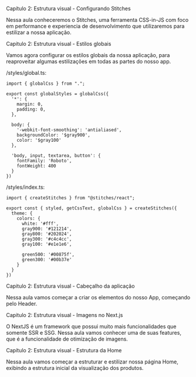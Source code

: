 Capítulo 2: Estrutura visual - Configurando Stitches

Nessa aula conheceremos o Stitches, uma ferramenta CSS-in-JS com foco em performance e experiencia de desenvolvimento que utilizaremos para estilizar a nossa aplicação.

Capitulo 2: Estrutura visual - Estilos globais

Vamos agora configurar os estilos globais da nossa aplicação, para reaproveitar algumas estilizações em todas as partes do nosso app.

/styles/global.ts:

```
import { globalCss } from ".";

export const globalStyles = globalCss({
  '*': {
    margin: 0,
    padding: 0,
  },

  body: {
    '-webkit-font-smoothing': 'antialiased',
    backgroundColor: '$gray900',
    color: '$gray100'
  },

  'body, input, textarea, button': {
    fontFamily: 'Roboto',
    fontWeight: 400
  }
})
```

/styles/index.ts:

```
import { createStitches } from "@stitches/react";

export const { styled, getCssText, globalCss } = createStitches({
  theme: {
    colors: {
      white: '#fff',
      gray900: '#121214',
      gray800: '#202024',
      gray300: '#c4c4cc',
      gray100: '#e1e1e6',

      green500: '#00875f',
      green300: '#00b37e'
    }
  }
})
```

Capitulo 2: Estrutura visual - Cabeçalho da aplicação

Nessa aula vamos começar a criar os elementos do nosso App, começando pelo Header.


Capitulo 2: Estrutura visual - Imagens no Next.js

O NextJS é um framework que possui muito mais funcionalidades que somente SSR e SSG. Nessa aula vamos conhecer uma de suas features, que é a funcionalidade de otimização de imagens.

Capítulo 2: Estrutura visual - Estrutura da Home

Nessa aula vamos começar a estruturar e estilizar nossa página Home, exibindo a estrutura inicial da visualização dos produtos.



